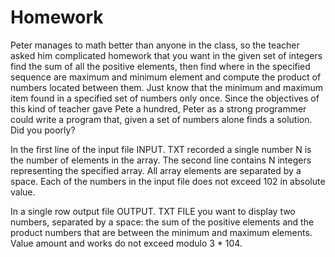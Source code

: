 # Homework

Peter manages to math better than anyone in the class, so the teacher asked him complicated homework that you want in the given set of integers find the sum of all the positive elements, then find where in the specified sequence are maximum and minimum element and compute the product of numbers located between them. Just know that the minimum and maximum item found in a specified set of numbers only once. Since the objectives of this kind of teacher gave Pete a hundred, Peter as a strong programmer could write a program that, given a set of numbers alone finds a solution. Did you poorly?

In the first line of the input file INPUT. TXT recorded a single number N is the number of elements in the array. The second line contains N integers representing the specified array. All array elements are separated by a space. Each of the numbers in the input file does not exceed 102 in absolute value.

In a single row output file OUTPUT. TXT FILE you want to display two numbers, separated by a space: the sum of the positive elements and the product numbers that are between the minimum and maximum elements. Value amount and works do not exceed modulo 3 * 104.
